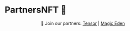 # PartnersNFT 🧩

<div align="center">

🔖 Join our partners: [Tensor](https://www.tensor.trade/trade/ai16z_partners) | [Magic Eden](https://magiceden.io/ru/marketplace/ai16z_partners)

</div>
